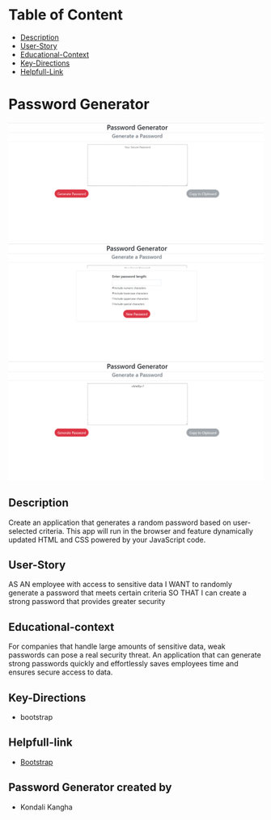 # Table of Content

- [Description](#Description)
- [User-Story](#User-Story)
- [Educational-Context](#Educational-context)
- [Key-Directions](#Key-Directions)
- [Helpfull-Link](#Helpfull-link)

# Password Generator

![app](images/Pass.png)
![app](images/Passw.png)
![app](images/Password.png)

## Description

 Create an application that generates a random password based on user-selected criteria. This app will run in the browser and feature dynamically updated HTML and CSS powered by your JavaScript code.

## User-Story

AS AN employee with access to sensitive data
I WANT to randomly generate a password that meets certain criteria
SO THAT I can create a strong password that provides greater security

## Educational-context

For companies that handle large amounts of sensitive data, weak passwords can pose a real security threat. An application that can generate strong passwords quickly and effortlessly saves employees time and ensures secure access to data.

## Key-Directions

- bootstrap


## Helpfull-link

- [Bootstrap](https://getbootstrap.com/docs/4.3/getting-started/introduction/)


## Password Generator created by

- Kondali Kangha